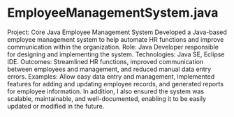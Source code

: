 # EmployeeManagementSystem.java
Project: Core Java Employee Management System
Developed a Java-based employee management system to help automate HR functions and improve communication within the organization. 
Role: Java Developer responsible for designing and implementing the system. 
Technologies: Java SE, Eclipse IDE. 
Outcomes: Streamlined HR functions, improved communication between employees and management, and reduced manual data entry errors.  Examples: Allow easy data entry and management, implemented features for adding and updating employee records, and generated reports for employee information.  In addition, I also ensured the system was scalable, maintainable, and well-documented, enabling it to be easily updated or modified in the future. 
